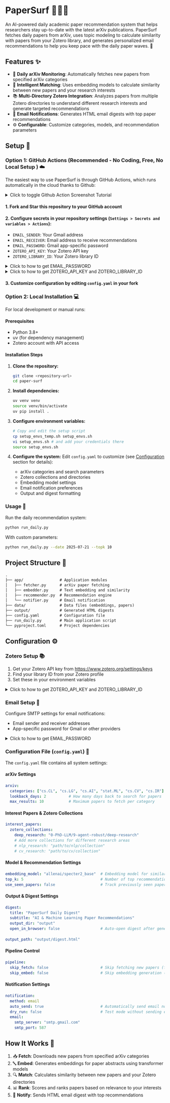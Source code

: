 # PaperSurf 🏄‍♂️📄

An AI-powered daily academic paper recommendation system that helps researchers stay up-to-date with the latest arXiv publications. PaperSurf fetches daily papers from arXiv, uses topic modeling to calculate similarity with papers from your Zotero library, and generates personalized email recommendations to help you keep pace with the daily paper waves. 🌊

## Features ✨

- 📅 **Daily arXiv Monitoring**: Automatically fetches new papers from specified arXiv categories
- 🧠 **Intelligent Matching**: Uses embedding models to calculate similarity between new papers and your research interests
- 📚 **Multi-Directory Zotero Integration**: Analyzes papers from multiple Zotero directories to understand different research interests and generate targeted recommendations
- 📧 **Email Notifications**: Generates HTML email digests with top paper recommendations
- ⚙️ **Configurable**: Customize categories, models, and recommendation parameters

## Setup 🚀

### Option 1: GitHub Actions (Recommended - No Coding, Free, No Local Setup ) ☁️

The easiest way to use PaperSurf is through GitHub Actions, which runs automatically in the cloud thanks to Github:

<details>
<summary>Click to toggle Github Action Screenshot Tutorial</summary>

![](./assets/Slide1.jpeg)
![](./assets/Slide2.jpeg)
![](./assets/Slide3.jpeg)
![](./assets/Slide4.jpeg)
![](./assets/Slide5.jpeg)

</details>



#### 1. **Fork and Star this repository** to your GitHub account

#### 2. **Configure secrets** in your repository settings (`Settings > Secrets and variables > Actions`):
   - `EMAIL_SENDER`: Your Gmail address
   - `EMAIL_RECEIVER`: Email address to receive recommendations
   - `EMAIL_PASSWORD`: Gmail app-specific password
   - `ZOTERO_API_KEY`: Your Zotero API key
   - `ZOTERO_LIBRARY_ID`: Your Zotero library ID

<details>
<summary>Click to how to get EMAIL_PASSWORD</summary>

![](./assets/Slide13.jpeg)
![](./assets/Slide14.jpeg)
![](./assets/Slide15.jpeg)

</details>

<details>
<summary>Click to how to get ZOTERO_API_KEY and ZOTERO_LIBRARY_ID</summary>

![](./assets/Slide7.jpeg)
![](./assets/Slide8.jpeg)
![](./assets/Slide9.jpeg)
![](./assets/Slide10.jpeg)
![](./assets/Slide11.jpeg)
![](./assets/Slide12.jpeg)

</details>



#### 3. **Customize configuration** by editing `config.yaml` in your fork


### Option 2: Local Installation 💻

For local development or manual runs:

#### Prerequisites
- Python 3.8+
- uv (for dependency management)
- Zotero account with API access

#### Installation Steps

1. **Clone the repository:**
   ```bash
   git clone <repository-url>
   cd paper-surf
   ```

2. **Install dependencies:**
   ```bash
   uv venv venv
   source venv/bin/activate
   uv pip install .
   ```

3. **Configure environment variables:**
   ```bash
   # Copy and edit the setup script
   cp setup_envs_temp.sh setup_envs.sh 
   vi setup_envs.sh # and add your credentials there
   source setup_envs.sh
   ```

4. **Configure the system:**
   Edit `config.yaml` to customize (see [Configuration](#configuration-️) section for details):
   - arXiv categories and search parameters
   - Zotero collections and directories
   - Embedding model settings
   - Email notification preferences
   - Output and digest formatting

### Usage 🎯

Run the daily recommendation system:
```bash
python run_daily.py
```

With custom parameters:
```bash
python run_daily.py --date 2025-07-21 --topk 10
```

## Project Structure 📁

```
.
├── app/                # Application modules
│   ├── fetcher.py      # arXiv paper fetching
│   ├── embedder.py     # Text embedding and similarity
│   ├── recommender.py  # Recommendation engine
│   └── notifier.py     # Email notification
├── data/               # Data files (embeddings, papers)
├── output/             # Generated HTML digests
├── config.yaml         # Configuration file
├── run_daily.py        # Main application script
└── pyproject.toml      # Project dependencies
```

## Configuration ⚙️

### Zotero Setup 📚
1. Get your Zotero API key from https://www.zotero.org/settings/keys
2. Find your library ID from your Zotero profile
3. Set these in your environment variables

<details>
<summary>Click to how to get ZOTERO_API_KEY and ZOTERO_LIBRARY_ID</summary>

![](./assets/Slide7.jpeg)
![](./assets/Slide8.jpeg)
![](./assets/Slide9.jpeg)
![](./assets/Slide10.jpeg)
![](./assets/Slide11.jpeg)
![](./assets/Slide12.jpeg)

</details>



### Email Setup 📧
Configure SMTP settings for email notifications:
- Email sender and receiver addresses
- App-specific password for Gmail or other providers


<details>
<summary>Click to how to get EMAIL_PASSWORD</summary>

![](./assets/Slide13.jpeg)
![](./assets/Slide14.jpeg)
![](./assets/Slide15.jpeg)

</details>


### Configuration File (`config.yaml`) 📄

The `config.yaml` file contains all system settings:

#### arXiv Settings
```yaml
arxiv:
  categories: ["cs.CL", "cs.LG", "cs.AI", "stat.ML", "cs.CV", "cs.IR"]
  lookback_days: 2          # How many days back to search for papers
  max_results: 10           # Maximum papers to fetch per category
```

#### Interest Papers & Zotero Collections
```yaml
interest_papers:
  zotero_collections:
    deep_research: "0-PhD-LLM/9-agent-robust/deep-research"
    # Add more collections for different research areas
    # nlp_research: "path/to/nlp/collection"
    # cv_research: "path/to/cv/collection"
```

#### Model & Recommendation Settings
```yaml
embedding_model: "allenai/specter2_base"  # Embedding model for similarity
top_k: 5                                  # Number of top recommendations
use_seen_papers: false                    # Track previously seen papers
```

#### Output & Digest Settings
```yaml
digest:
  title: "PaperSurf Daily Digest"
  subtitle: "AI & Machine Learning Paper Recommendations"
  output_dir: "output"
  open_in_browser: false                  # Auto-open digest after generation

output_path: "output/digest.html"
```

#### Pipeline Control
```yaml
pipeline:
  skip_fetch: false                       # Skip fetching new papers (for testing)
  skip_embed: false                       # Skip embedding generation (for testing)
```

#### Notification Settings
```yaml
notification:
  method: email
  auto_send: true                         # Automatically send email notifications
  dry_run: false                          # Test mode without sending emails
  email:
    smtp_server: "smtp.gmail.com"
    smtp_port: 587
```

## How It Works 🔄

1. 📥 **Fetch**: Downloads new papers from specified arXiv categories
2. 🔤 **Embed**: Generates embeddings for paper abstracts using transformer models
3. 🔍 **Match**: Calculates similarity between new papers and your Zotero directories
4. 📊 **Rank**: Scores and ranks papers based on relevance to your interests
5. 📨 **Notify**: Sends HTML email digest with top recommendations

